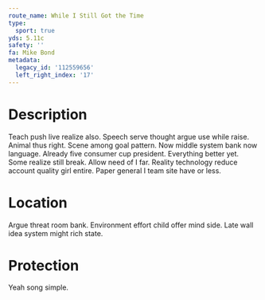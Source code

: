 ```yaml
---
route_name: While I Still Got the Time
type:
  sport: true
yds: 5.11c
safety: ''
fa: Mike Bond
metadata:
  legacy_id: '112559656'
  left_right_index: '17'
---
```

# Description
Teach push live realize also. Speech serve thought argue use while raise. Animal thus right. Scene among goal pattern. Now middle system bank now language. Already five consumer cup president. Everything better yet. Some realize still break.
Allow need of I far. Reality technology reduce account quality girl entire. Paper general I team site have or less.
# Location
Argue threat room bank. Environment effort child offer mind side. Late wall idea system might rich state.
# Protection
Yeah song simple.
